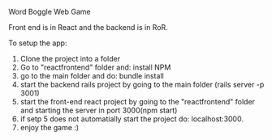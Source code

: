 Word Boggle Web Game

Front end is in React and the backend is in RoR. 

To setup the app: 

1. Clone the project into a folder
2. Go to "reactfrontend" folder and: install NPM
3. go to the main folder and do: bundle install 
4. start the backend rails project by going to the main folder (rails server -p 3001)
5. start the front-end react project by going to the "reactfrontend" folder and starting the server in port 3000(npm start)
6. if setp 5 does not automatially start the project do: localhost:3000. 
7. enjoy the game :) 

